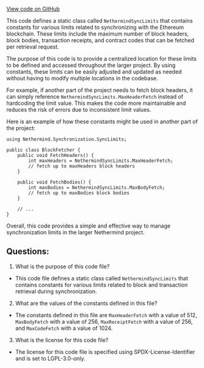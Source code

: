 [View code on GitHub](https://github.com/nethermindeth/nethermind/Nethermind.Synchronization/SyncLimits/NethermindSyncLimits.cs)

This code defines a static class called `NethermindSyncLimits` that contains constants for various limits related to synchronizing with the Ethereum blockchain. These limits include the maximum number of block headers, block bodies, transaction receipts, and contract codes that can be fetched per retrieval request.

The purpose of this code is to provide a centralized location for these limits to be defined and accessed throughout the larger project. By using constants, these limits can be easily adjusted and updated as needed without having to modify multiple locations in the codebase.

For example, if another part of the project needs to fetch block headers, it can simply reference `NethermindSyncLimits.MaxHeaderFetch` instead of hardcoding the limit value. This makes the code more maintainable and reduces the risk of errors due to inconsistent limit values.

Here is an example of how these constants might be used in another part of the project:

```
using Nethermind.Synchronization.SyncLimits;

public class BlockFetcher {
    public void FetchHeaders() {
        int maxHeaders = NethermindSyncLimits.MaxHeaderFetch;
        // fetch up to maxHeaders block headers
    }

    public void FetchBodies() {
        int maxBodies = NethermindSyncLimits.MaxBodyFetch;
        // fetch up to maxBodies block bodies
    }

    // ...
}
```

Overall, this code provides a simple and effective way to manage synchronization limits in the larger Nethermind project.
## Questions: 
 1. What is the purpose of this code file?
- This code file defines a static class called `NethermindSyncLimits` that contains constants for various limits related to block and transaction retrieval during synchronization.

2. What are the values of the constants defined in this file?
- The constants defined in this file are `MaxHeaderFetch` with a value of 512, `MaxBodyFetch` with a value of 256, `MaxReceiptFetch` with a value of 256, and `MaxCodeFetch` with a value of 1024.

3. What is the license for this code file?
- The license for this code file is specified using SPDX-License-Identifier and is set to LGPL-3.0-only.
